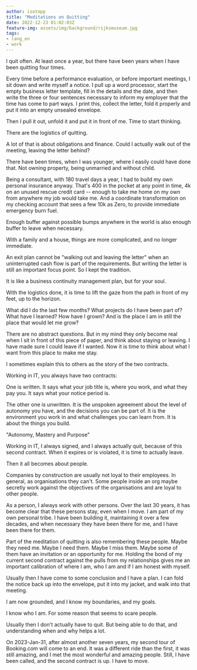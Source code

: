 ```yaml
---
author: isotopp
title: "Meditations on Quitting"
date: 2022-12-23 01:02:03Z
feature-img: assets/img/background/rijksmuseum.jpg
tags:
- lang_en
- work
---
```


I quit often.
At least once a year, but there have been years when I have been quitting four times.

Every time before a performance evaluation, or before important meetings, I sit down and write myself a notice.
I pull up a word processor, start the empty business letter template, fill in the details and the date, and then write the three or four sentences necessary to inform my employer that the time has come to part ways.
I print this, collect the letter, fold it properly and put it into an empty unsealed envelope.

Then I pull it out, unfold it and put it in front of me.
Time to start thinking.

There are the logistics of quitting.

A lot of that is about obligations and finance.
Could I actually walk out of the meeting, leaving the letter behind?

There have been times, when I was younger, where I easily could have done that. Not owning property, being unmarried and without child.

Being a consultant, with 180 travel days a year, I had to build my own personal insurance anyway.
That's  400 in the pocket at any point in time, 4k on an unused rescue credit card -- enough to take me home on my own from anywhere my job would take me.
And a coordinate transformation on my checking account that sees a few 10k as Zero, to provide immediate emergency burn fuel.

Enough buffer against possible bumps anywhere in the world is also enough buffer to leave when necessary.

With a family and a house, things are more complicated, and no longer immediate.

An exit plan cannot be "walking out and leaving the letter" when an uninterrupted cash flow is part of the requirements.
But writing the letter is still an important focus point. 
So I kept the tradition.

It is like a business continuity management plan, but for your soul.

With the logistics done, it is time to lift the gaze from the path in front of my feet, up to the horizon.

What did I do the last few months?
What projects do I have been part of?
What have I learned?
How have I grown?
And is the place I am in still the place that would let me grow?

There are no abstract questions.
But in my mind they only become real when I sit in front of this piece of paper, and think about staying or leaving.
I have made sure I could leave if I wanted.
Now it is time to think about what I want from this place to make me stay.

I sometimes explain this to others as the story of the two contracts.

Working in IT, you always have two contracts:

One is written.
It says what your job title is, where you work, and what they pay you.
It says what your notice period is.

The other one is unwritten.
It is the unspoken agreement about the level of autonomy you have, and the decisions you can be part of.
It is the environment you work in and what challenges you can learn from.
It is about the things you build.

"Autonomy, Mastery and Purpose"

Working in IT, I always signed, and I always actually quit, because of this second contract.
When it expires or is violated, it is time to actually leave.

Then it all becomes about people.

Companies by construction are usually not loyal to their employees.
In general, as organisations they can't.
Some people inside an org maybe secretly work against the objectives of the organisations and are loyal to other people.

As a person, I always work with other persons.
Over the last 30 years, it has become clear that these persons stay, even when I move.
I am part of my own personal tribe.
I have been building it, maintaining it over a few decades, and when necessary they have been there for me, and I have been there for them.

Part of the meditation of quitting is also remembering these people.
Maybe they need me.
Maybe I need them.
Maybe I miss them.
Maybe some of them have an invitation or an opportunity for me.
Holding the bond of my current second contract against the pulls from my relationships gives me an important calibration of where I am, who I am and if I am honest with myself.

Usually then I have come to some conclusion and I have a plan.
I can fold the notice back up into the envelope, put it into my jacket, and walk into that meeting.

I am now grounded, and I know my boundaries, and my goals.

I know who I am.
For some reason that seems to scare people.

Usually then I don't actually have to quit.
But being able to do that, and understanding when and why helps a lot.

On 2023-Jan-31, after almost another seven years, my second tour of Booking.com will come to an end.
It was a different ride than the first, it was still amazing, and I met the most wonderful and amazing people.
Still, I have been called, and the second contract is up.
I have to move.
